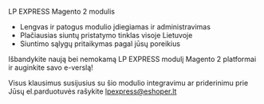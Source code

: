 LP EXPRESS Magento 2 modulis

* Lengvas ir patogus modulio įdiegiamas ir administravimas
* Plačiausias siuntų pristatymo tinklas visoje Lietuvoje
* Siuntimo sąlygų pritaikymas pagal jūsų poreikius

Išbandykite naują bei nemokamą LP EXPRESS modulį Magento 2 platformai ir auginkite savo e-verslą!

Visus klausimus susijusius su šio modulio integravimu ar priderinimu prie Jūsų
el.parduotuvės rašykite lpexpress@eshoper.lt
